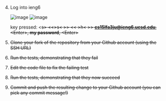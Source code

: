 4. Log into ieng6

   ![image](https://github.com/TimothyLam727/cse15l-lab-reports/assets/146874935/e2010262-269e-4f2e-832c-9d69dd03e758)
   ![image](https://github.com/TimothyLam727/cse15l-lab-reports/assets/146874935/e7d8a465-a6cc-4f0c-a4d0-4766523651da)


   key pressed: <<s>s<s>> <<>s< >> << >h< >> **cs15lfa3ju@ieng6.ucsd.edu**, <<Enter>Enter<Enter>>, **my password**, <<Enter>Enter<Enter>>

6. Clone your fork of the repository from your Github account (using the SSH URL)


7. Run the tests, demonstrating that they fail


8. Edit the code file to fix the failing test


9. Run the tests, demonstrating that they now succeed


10. Commit and push the resulting change to your Github account (you can pick any commit message!)


